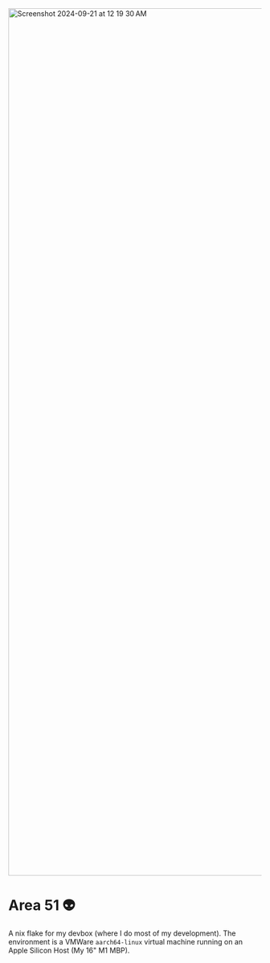 <img width="1725" alt="Screenshot 2024-09-21 at 12 19 30 AM" src="https://github.com/user-attachments/assets/754dc302-d4c3-4f7a-a1c4-276c0f998a17">


# Area 51 👽

A nix flake for my devbox (where I do most of my development). The environment is a VMWare `aarch64-linux` virtual machine running on an Apple Silicon Host (My 16" M1 MBP).
